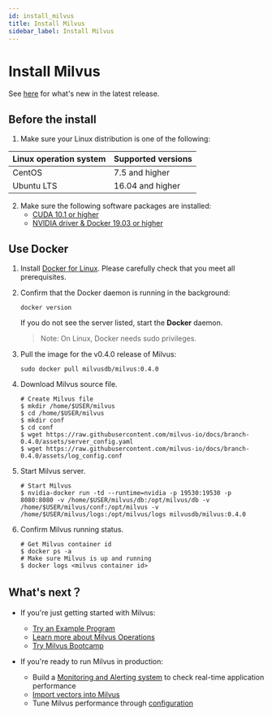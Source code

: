 ```yaml
---
id: install_milvus
title: Install Milvus
sidebar_label: Install Milvus
---
```


# Install Milvus 

See [here](../Releases) for what's new in the latest release. 

## Before the install

1. Make sure your Linux distribution is one of the following:

| Linux operation system | Supported versions |
| :--------------------- | :----------------- |
| CentOS                 | 7.5 and higher     |
| Ubuntu LTS             | 16.04 and higher   |

2. Make sure the following software packages are installed:
   - [CUDA 10.1 or higher](https://docs.nvidia.com/cuda/cuda-installation-guide-linux/index.html)
   - [NVIDIA driver & Docker 19.03 or higher](https://github.com/NVIDIA/nvidia-docker)

## Use Docker

1. Install [Docker for Linux](https://docs.docker.com/engine/installation/linux/docker-ce/ubuntu/). Please carefully check that you meet all prerequisites.

2. Confirm that the Docker daemon is running in the background: 

   ```
   docker version
   ```

   If you do not see the server listed, start the **Docker** daemon.

   > Note: On Linux, Docker needs sudo privileges.

3. Pull the image for the v0.4.0 release of Milvus:

   ```
   sudo docker pull milvusdb/milvus:0.4.0
   ```

4. Download Milvus source file.

   ```shell
   # Create Milvus file
   $ mkdir /home/$USER/milvus
   $ cd /home/$USER/milvus
   $ mkdir conf
   $ cd conf
   $ wget https://raw.githubusercontent.com/milvus-io/docs/branch-0.4.0/assets/server_config.yaml
   $ wget https://raw.githubusercontent.com/milvus-io/docs/branch-0.4.0/assets/log_config.conf
   ```

5. Start Milvus server.

   ```shell
   # Start Milvus
   $ nvidia-docker run -td --runtime=nvidia -p 19530:19530 -p 8080:8080 -v /home/$USER/milvus/db:/opt/milvus/db -v /home/$USER/milvus/conf:/opt/milvus -v /home/$USER/milvus/logs:/opt/milvus/logs milvusdb/milvus:0.4.0
   ```

6. Confirm Milvus running status.

   ```shell
   # Get Milvus container id
   $ docker ps -a
   # Make sure Milvus is up and running
   $ docker logs <milvus container id>
   ```

## What's next？

- If you're just getting started with Milvus:

  - [Try an Example Program](example_code.md)
  - [Learn more about Milvus Operations](milvus_operation.md)
  - [Try Milvus Bootcamp](bootcamp.md)
  
- If you're ready to run Milvus in production:

  - Build a [Monitoring and Alerting system](monitor.md) to check real-time application performance
  - [Import vectors into Milvus](import_data.md)
  - Tune Milvus performance through [configuration](milvus_config.md)
